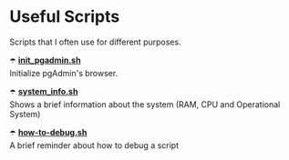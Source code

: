# Useful Scripts
Scripts that I often use for different purposes.

:open_umbrella: **[init_pgadmin.sh](init_pgadmin.sh)**\
Initialize pgAdmin's browser.

:open_umbrella: **[system_info.sh](system_info.sh)**\
Shows a brief information about the system (RAM, CPU and Operational System)

:open_umbrella: **[how-to-debug.sh](how-to-debug.sh)**\
A brief reminder about how to debug a script
